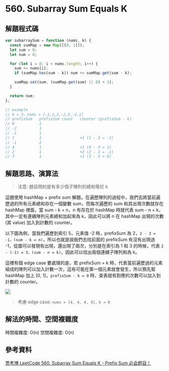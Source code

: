 # 560. Subarray Sum Equals K

## 解題程式碼

```javascript
var subarraySum = function (nums, k) {
  const sumMap = new Map([[0, 1]]);
  let sum = 0;
  let num = 0;

  for (let i = 0; i < nums.length; i++) {
    sum += nums[i];
    if (sumMap.has(sum - k)) num += sumMap.get(sum - k);

    sumMap.set(sum, (sumMap.get(sum) || 0) + 1);
  }

  return num;
};

// example
// k = 3，nums = [-2,1,2,-2,5,-2,1]
// prefixSum   prefixSum count   counter (prefixSum - k)
// 0           1
// -2          1
// -1          1
// 1           1                 +1 (1 - 3 = -2)
// -1          2
// 4           1                 +1 (4 - 3 = 1)
// 2           1                 +2 (2 - 3 = -1)
// 3           1                 +1 (3 - 3 = 0)
```

## 解題思路、演算法

> 注意: 題目問的是有多少個子陣列的總和等於 k

這題使用 hashMap + prefix sum 解題，在遍歷陣列的過程中，我們去將當前遍歷過的所有元素總和存在一個變數 sum，而每次遍歷的 sum 和其出現次數就存在 hashMap 裡面，當 sum - k = n，n 有存在於 hashMap 時就代表 sum - n = k，其中一定有連續陣列元素總和加起來為 k，因此可以將 n 在 hashMap 出現的次數(其 value) 加入到計數的 counter。

以下圖為例，當我們遍歷到索引 5，元素值 -2 時，prefixSum 為 2，`2 - 3 = -1，(sum - k = n)`，所以也就是說我們去找前面的 prefixSum 有沒有出現過 -1，從圖可以發現有出現，還出現了兩次，分別是在索引為 1 和 3 的時候，代表 `2 - (-1) = 3，(sum - n = k)`，因此可以找出兩個連續子陣列和為 k。

這裡有個 edge case 要處理的是，若 prefixSum = k 時，代表當前遍歷過的元素組成的陣列可以加入計數一次，這有可能在第一個元素就會發生，所以預先幫 hashMap 加上 [0, 1]，`prefixSum - k = 0` 時，查表就有對應的次數可以加入到計數的 counter。

![](https://upload.cc/i1/2023/09/23/OSZp9z.png)

> 考慮 edge case: `nums = [4, 4, 4, 4]，k = 0`

## 解法的時間、空間複雜度

時間複雜度: O(n)
空間複雜度: O(n)

## 參考資料

[贾考博 LeetCode 560. Subarray Sum Equals K - Prefix Sum 必会题目！](https://youtu.be/2ifoG7ZIz4Q?si=09f2v7IRvCS03UD5)
